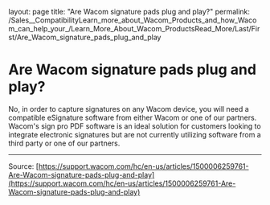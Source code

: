 layout: page
title: "Are Wacom signature pads plug and play?"
permalink: /Sales__CompatibilityLearn_more_about_Wacom_Products_and_how_Wacom_can_help_your_/Learn_More_About_Wacom_ProductsRead_More/Last/First/Are_Wacom_signature_pads_plug_and_play

# Are Wacom signature pads plug and play?

No, in order to capture signatures on any Wacom device, you will need a compatible eSignature software from either Wacom or one of our partners. Wacom's sign pro PDF software is an ideal solution for customers looking to integrate electronic signatures but are not currently utilizing software from a third party or one of our partners.

---
Source: [https://support.wacom.com/hc/en-us/articles/1500006259761-Are-Wacom-signature-pads-plug-and-play](https://support.wacom.com/hc/en-us/articles/1500006259761-Are-Wacom-signature-pads-plug-and-play)
